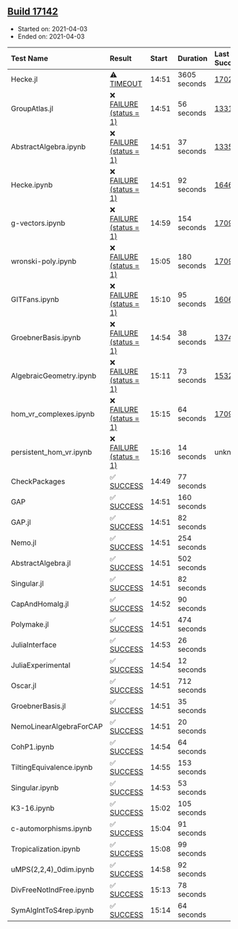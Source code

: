 ## [Build 17142](https://oscarci.mathematik.uni-kl.de/job/oscar/17142/)

* Started on: 2021-04-03
* Ended on: 2021-04-03

| Test Name    | Result | Start | Duration | Last Success | First Failure |
|:-------------|:-------|:------|:---------|:-------------|:--------------|
| Hecke.jl | ⚠ [TIMEOUT](https://oscarci.mathematik.uni-kl.de/job/oscar/17142/artifact/logs/build-17142/Hecke.jl.log) | 14:51 | 3605 seconds | [17022](https://oscarci.mathematik.uni-kl.de/job/oscar/17022/) | [17023](https://oscarci.mathematik.uni-kl.de/job/oscar/17023/) |
| GroupAtlas.jl | ❌ [FAILURE (status = 1)](https://oscarci.mathematik.uni-kl.de/job/oscar/17142/artifact/logs/build-17142/GroupAtlas.jl.log) | 14:51 | 56 seconds | [13311](https://oscarci.mathematik.uni-kl.de/job/oscar/13311/) | [13312](https://oscarci.mathematik.uni-kl.de/job/oscar/13312/) |
| AbstractAlgebra.ipynb | ❌ [FAILURE (status = 1)](https://oscarci.mathematik.uni-kl.de/job/oscar/17142/artifact/logs/build-17142/AbstractAlgebra.ipynb.log) | 14:51 | 37 seconds | [13355](https://oscarci.mathematik.uni-kl.de/job/oscar/13355/) | [13356](https://oscarci.mathematik.uni-kl.de/job/oscar/13356/) |
| Hecke.ipynb | ❌ [FAILURE (status = 1)](https://oscarci.mathematik.uni-kl.de/job/oscar/17142/artifact/logs/build-17142/Hecke.ipynb.log) | 14:51 | 92 seconds | [16463](https://oscarci.mathematik.uni-kl.de/job/oscar/16463/) | [16464](https://oscarci.mathematik.uni-kl.de/job/oscar/16464/) |
| g-vectors.ipynb | ❌ [FAILURE (status = 1)](https://oscarci.mathematik.uni-kl.de/job/oscar/17142/artifact/logs/build-17142/g-vectors.ipynb.log) | 14:59 | 154 seconds | [17099](https://oscarci.mathematik.uni-kl.de/job/oscar/17099/) | [17100](https://oscarci.mathematik.uni-kl.de/job/oscar/17100/) |
| wronski-poly.ipynb | ❌ [FAILURE (status = 1)](https://oscarci.mathematik.uni-kl.de/job/oscar/17142/artifact/logs/build-17142/wronski-poly.ipynb.log) | 15:05 | 180 seconds | [17098](https://oscarci.mathematik.uni-kl.de/job/oscar/17098/) | [17099](https://oscarci.mathematik.uni-kl.de/job/oscar/17099/) |
| GITFans.ipynb | ❌ [FAILURE (status = 1)](https://oscarci.mathematik.uni-kl.de/job/oscar/17142/artifact/logs/build-17142/GITFans.ipynb.log) | 15:10 | 95 seconds | [16068](https://oscarci.mathematik.uni-kl.de/job/oscar/16068/) | [16069](https://oscarci.mathematik.uni-kl.de/job/oscar/16069/) |
| GroebnerBasis.ipynb | ❌ [FAILURE (status = 1)](https://oscarci.mathematik.uni-kl.de/job/oscar/17142/artifact/logs/build-17142/GroebnerBasis.ipynb.log) | 14:54 | 38 seconds | [13748](https://oscarci.mathematik.uni-kl.de/job/oscar/13748/) | [13749](https://oscarci.mathematik.uni-kl.de/job/oscar/13749/) |
| AlgebraicGeometry.ipynb | ❌ [FAILURE (status = 1)](https://oscarci.mathematik.uni-kl.de/job/oscar/17142/artifact/logs/build-17142/AlgebraicGeometry.ipynb.log) | 15:11 | 73 seconds | [15322](https://oscarci.mathematik.uni-kl.de/job/oscar/15322/) | [15323](https://oscarci.mathematik.uni-kl.de/job/oscar/15323/) |
| hom_vr_complexes.ipynb | ❌ [FAILURE (status = 1)](https://oscarci.mathematik.uni-kl.de/job/oscar/17142/artifact/logs/build-17142/hom_vr_complexes.ipynb.log) | 15:15 | 64 seconds | [17099](https://oscarci.mathematik.uni-kl.de/job/oscar/17099/) | [17100](https://oscarci.mathematik.uni-kl.de/job/oscar/17100/) |
| persistent_hom_vr.ipynb | ❌ [FAILURE (status = 1)](https://oscarci.mathematik.uni-kl.de/job/oscar/17142/artifact/logs/build-17142/persistent_hom_vr.ipynb.log) | 15:16 | 14 seconds | unknown | unknown |
| CheckPackages | ✅ [SUCCESS](https://oscarci.mathematik.uni-kl.de/job/oscar/17142/artifact/logs/build-17142/CheckPackages.log) | 14:49 | 77 seconds |  |  |
| GAP | ✅ [SUCCESS](https://oscarci.mathematik.uni-kl.de/job/oscar/17142/artifact/logs/build-17142/GAP.log) | 14:51 | 160 seconds |  |  |
| GAP.jl | ✅ [SUCCESS](https://oscarci.mathematik.uni-kl.de/job/oscar/17142/artifact/logs/build-17142/GAP.jl.log) | 14:51 | 82 seconds |  |  |
| Nemo.jl | ✅ [SUCCESS](https://oscarci.mathematik.uni-kl.de/job/oscar/17142/artifact/logs/build-17142/Nemo.jl.log) | 14:51 | 254 seconds |  |  |
| AbstractAlgebra.jl | ✅ [SUCCESS](https://oscarci.mathematik.uni-kl.de/job/oscar/17142/artifact/logs/build-17142/AbstractAlgebra.jl.log) | 14:51 | 502 seconds |  |  |
| Singular.jl | ✅ [SUCCESS](https://oscarci.mathematik.uni-kl.de/job/oscar/17142/artifact/logs/build-17142/Singular.jl.log) | 14:51 | 82 seconds |  |  |
| CapAndHomalg.jl | ✅ [SUCCESS](https://oscarci.mathematik.uni-kl.de/job/oscar/17142/artifact/logs/build-17142/CapAndHomalg.jl.log) | 14:52 | 90 seconds |  |  |
| Polymake.jl | ✅ [SUCCESS](https://oscarci.mathematik.uni-kl.de/job/oscar/17142/artifact/logs/build-17142/Polymake.jl.log) | 14:51 | 474 seconds |  |  |
| JuliaInterface | ✅ [SUCCESS](https://oscarci.mathematik.uni-kl.de/job/oscar/17142/artifact/logs/build-17142/JuliaInterface.log) | 14:53 | 26 seconds |  |  |
| JuliaExperimental | ✅ [SUCCESS](https://oscarci.mathematik.uni-kl.de/job/oscar/17142/artifact/logs/build-17142/JuliaExperimental.log) | 14:54 | 12 seconds |  |  |
| Oscar.jl | ✅ [SUCCESS](https://oscarci.mathematik.uni-kl.de/job/oscar/17142/artifact/logs/build-17142/Oscar.jl.log) | 14:51 | 712 seconds |  |  |
| GroebnerBasis.jl | ✅ [SUCCESS](https://oscarci.mathematik.uni-kl.de/job/oscar/17142/artifact/logs/build-17142/GroebnerBasis.jl.log) | 14:51 | 35 seconds |  |  |
| NemoLinearAlgebraForCAP | ✅ [SUCCESS](https://oscarci.mathematik.uni-kl.de/job/oscar/17142/artifact/logs/build-17142/NemoLinearAlgebraForCAP.log) | 14:51 | 20 seconds |  |  |
| CohP1.ipynb | ✅ [SUCCESS](https://oscarci.mathematik.uni-kl.de/job/oscar/17142/artifact/logs/build-17142/CohP1.ipynb.log) | 14:54 | 64 seconds |  |  |
| TiltingEquivalence.ipynb | ✅ [SUCCESS](https://oscarci.mathematik.uni-kl.de/job/oscar/17142/artifact/logs/build-17142/TiltingEquivalence.ipynb.log) | 14:55 | 153 seconds |  |  |
| Singular.ipynb | ✅ [SUCCESS](https://oscarci.mathematik.uni-kl.de/job/oscar/17142/artifact/logs/build-17142/Singular.ipynb.log) | 14:53 | 53 seconds |  |  |
| K3-16.ipynb | ✅ [SUCCESS](https://oscarci.mathematik.uni-kl.de/job/oscar/17142/artifact/logs/build-17142/K3-16.ipynb.log) | 15:02 | 105 seconds |  |  |
| c-automorphisms.ipynb | ✅ [SUCCESS](https://oscarci.mathematik.uni-kl.de/job/oscar/17142/artifact/logs/build-17142/c-automorphisms.ipynb.log) | 15:04 | 91 seconds |  |  |
| Tropicalization.ipynb | ✅ [SUCCESS](https://oscarci.mathematik.uni-kl.de/job/oscar/17142/artifact/logs/build-17142/Tropicalization.ipynb.log) | 15:08 | 99 seconds |  |  |
| uMPS(2,2,4)_0dim.ipynb | ✅ [SUCCESS](https://oscarci.mathematik.uni-kl.de/job/oscar/17142/artifact/logs/build-17142/uMPS-2-2-4-_0dim.ipynb.log) | 14:58 | 92 seconds |  |  |
| DivFreeNotIndFree.ipynb | ✅ [SUCCESS](https://oscarci.mathematik.uni-kl.de/job/oscar/17142/artifact/logs/build-17142/DivFreeNotIndFree.ipynb.log) | 15:13 | 78 seconds |  |  |
| SymAlgIntToS4rep.ipynb | ✅ [SUCCESS](https://oscarci.mathematik.uni-kl.de/job/oscar/17142/artifact/logs/build-17142/SymAlgIntToS4rep.ipynb.log) | 15:14 | 64 seconds |  |  |
